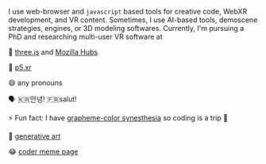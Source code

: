 I use web-browser and `javascript` based tools for creative code, WebXR development, and VR content. Sometimes, I use AI-based tools, demoscene strategies, engines, or 3D modeling softwares. Currently, I'm pursuing a PhD and researching multi-user VR software at 

🌱 [three.js](https://threejs.org/) and [Mozilla Hubs](https://hubs.mozilla.com/)

🧱 [p5.xr](https://github.com/stalgiag/p5.xr)

😄 any pronouns

🗣 🇰🇷안녕! 🇫🇷salut!

⚡ Fun fact: I have [grapheme-color synesthesia](https://en.wikipedia.org/wiki/Grapheme%E2%80%93color_synesthesia) so coding is a trip 🌈

🎨 [generative art](https://www.instagram.com/vertex.shader/)

😂 [coder meme page](https://www.tiktok.com/@vertexshader)
